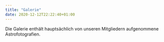```yaml
---
title: "Galerie"
date: 2020-12-12T22:22:40+01:00
---
```


Die Galerie enthält hauptsächlich von unseren Mitgliedern aufgenommene Astrofotografien.
